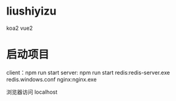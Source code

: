 # liushiyizu
koa2 vue2

#  启动项目
client：npm run start
server: npm run start
redis:redis-server.exe redis.windows.conf
nginx:nginx.exe

浏览器访问 localhost